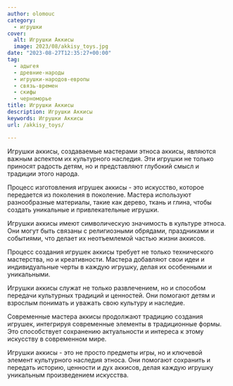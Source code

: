 ```yaml
---
author: olomouc
category:
  - игрушки
cover:
  alt: Игрушки Аккисы
  image: 2023/08/akkisy_toys.jpg
date: "2023-08-27T12:35:27+00:00"
tag:
  - адыгея
  - древние-народы
  - игрушки-народов-европы
  - связь-времен
  - скифы
  - черноморье
title: Игрушки Аккисы
description: Игрушки Аккисы
keywords: Игрушки Аккисы
url: /akkisy_toys/

---
```

Игрушки аккисы, создаваемые мастерами этноса аккисы, являются важным аспектом их культурного наследия. Эти игрушки не только приносят радость детям, но и представляют глубокий смысл и традиции этого народа.

Процесс изготовления игрушек аккисы \- это искусство, которое передается из поколения в поколение. Мастера используют разнообразные материалы, такие как дерево, ткань и глина, чтобы создать уникальные и привлекательные игрушки.

Игрушки аккисы имеют символическую значимость в культуре этноса. Они могут быть связаны с религиозными обрядами, праздниками и событиями, что делает их неотъемлемой частью жизни аккисов.

Процесс создания игрушек аккисы требует не только технического мастерства, но и креативности. Мастера добавляют свои идеи и индивидуальные черты в каждую игрушку, делая их особенными и уникальными.

Игрушки аккисы служат не только развлечением, но и способом передачи культурных традиций и ценностей. Они помогают детям и взрослым понимать и уважать свою культуру и наследие.

Современные мастера аккисы продолжают традицию создания игрушек, интегрируя современные элементы в традиционные формы. Это способствует сохранению актуальности и интереса к этому искусству в современном мире.

Игрушки аккисы \- это не просто предметы игры, но и ключевой элемент культурного наследия этноса. Они помогают сохранить и передать историю, ценности и дух аккисов, делая каждую игрушку уникальным произведением искусства.
